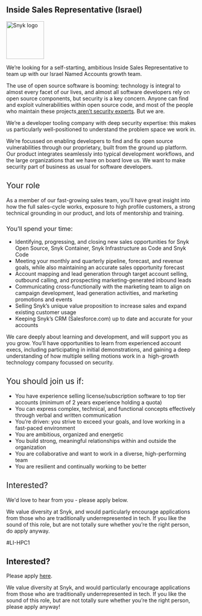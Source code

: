 Inside Sales Representative (Israel)
---

<img src="https://res.cloudinary.com/snyk/image/upload/v1537345894/press-kit/brand/logo-black.png" width="100" alt="Snyk logo" />

<p><span style="font-weight: 400;">We’re looking for a self-starting, ambitious Inside Sales Representative to team up with our Israel Named Accounts growth team.</span></p>
<p><span style="font-weight: 400;">The use of open source software is booming: technology is integral to almost every facet of our lives, and almost all software developers rely on open source components, but security is a key concern. Anyone can find and exploit vulnerabilities within open source code, and most of the people who maintain these projects</span><a href="https://snyk.io/stateofossecurity/#risk-and-impact"><span style="font-weight: 400;"> aren’t security experts</span></a><span style="font-weight: 400;">. But we are.</span></p>
<p><span style="font-weight: 400;">We’re a developer tooling company with deep security expertise: this makes us particularly well-positioned to understand the problem space we work in.</span></p>
<p><span style="font-weight: 400;">We’re focussed on enabling developers to find and fix open source vulnerabilities through our proprietary, built from the ground up platform. Our product integrates seamlessly into typical development workflows, and the large organizations that we have on board love us. We want to make security part of business as usual for software developers.</span></p>
<h2><span style="font-weight: 400;">Your role</span></h2>
<p><span style="font-weight: 400;">As a member of our fast-growing sales team, you’ll have great insight into how the full sales-cycle works, exposure to high profile customers, a strong technical grounding in our product, and lots of mentorship and training.</span></p>
<h3><span style="font-weight: 400;">You’ll spend your time:</span></h3>
<ul>
<li style="font-weight: 400;"><span style="font-weight: 400;">Identifying, progressing, and closing new sales opportunities for Snyk Open Source, Snyk Container, Snyk Infrastructure as Code and Snyk Code</span></li>
<li style="font-weight: 400;"><span style="font-weight: 400;">Meeting your monthly and quarterly pipeline, forecast, and revenue goals, while also maintaining an accurate sales opportunity forecast</span></li>
<li style="font-weight: 400;"><span style="font-weight: 400;">Account mapping and lead generation through target account selling, outbound calling, and prospecting marketing-generated inbound leads</span></li>
<li style="font-weight: 400;"><span style="font-weight: 400;">Communicating cross-functionally with the marketing team to align on campaign development, lead generation activities, and marketing promotions and events</span></li>
<li style="font-weight: 400;"><span style="font-weight: 400;">Selling Snyk’s unique value proposition to increase sales and expand existing customer usage</span></li>
<li style="font-weight: 400;"><span style="font-weight: 400;">Keeping Snyk’s CRM (Salesforce.com) up to date and accurate for your accounts</span></li>
</ul>
<p><span style="font-weight: 400;">We care deeply about learning and development, and will support you as you grow. You’ll have opportunities to learn from experienced account execs, including participating in initial demonstrations, and gaining a deep understanding of how multiple selling motions work in a&nbsp; high-growth technology company focussed on security.</span></p>
<h2><span style="font-weight: 400;">You should join us if:</span></h2>
<ul>
<li style="font-weight: 400;"><span style="font-weight: 400;">You have experience selling license/subscription software to top tier accounts (minimum of 2 years experience holding a quota)</span></li>
<li style="font-weight: 400;"><span style="font-weight: 400;">You can express complex, technical, and functional concepts effectively through verbal and written communication</span></li>
<li style="font-weight: 400;"><span style="font-weight: 400;">You’re driven: you strive to exceed your goals, and love working in a fast-paced environment</span></li>
<li style="font-weight: 400;"><span style="font-weight: 400;">You are ambitious, organized and energetic</span></li>
<li style="font-weight: 400;"><span style="font-weight: 400;">You build strong, meaningful relationships within and outside the organization</span></li>
<li style="font-weight: 400;"><span style="font-weight: 400;">You are collaborative and want to work in a diverse, high-performing team</span></li>
<li style="font-weight: 400;"><span style="font-weight: 400;">You are resilient and continually working to be better</span></li>
</ul>
<h2><span style="font-weight: 400;">Interested?</span></h2>
<p><span style="font-weight: 400;">We'd love to hear from you - please apply below.</span></p>
<p><span style="font-weight: 400;">We value diversity at Snyk, and would particularly encourage applications from those who are traditionally underrepresented in tech. If you like the sound of this role, but are not totally sure whether you’re the right person, do apply anyway.</span></p>
<p>#LI-HPC1</p>

Interested?
---

Please apply [here](https://boards.greenhouse.io/snyk/jobs/5119669002#app).

We value diversity at Snyk, and would particularly encourage applications from those who are traditionally underrepresented in tech.
If you like the sound of this role, but are not totally sure whether you’re the right person, please apply anyway!
